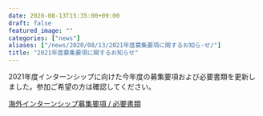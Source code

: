 ```yaml
---
date: 2020-08-13T15:35:00+09:00
draft: false
featured_image: ""
categories: ["news"]
aliases: ["/news/2020/08/13/2021年度募集要項に関するお知ら-せ/"]
title: "2021年度募集要項に関するお知らせ"
---
```

2021年度インターンシップに向けた今年度の募集要項および必要書類を更新しました。参加ご希望の⽅は確認してください。

[海外インターンシップ募集要項 / 必要書類](../required-docs.md)
